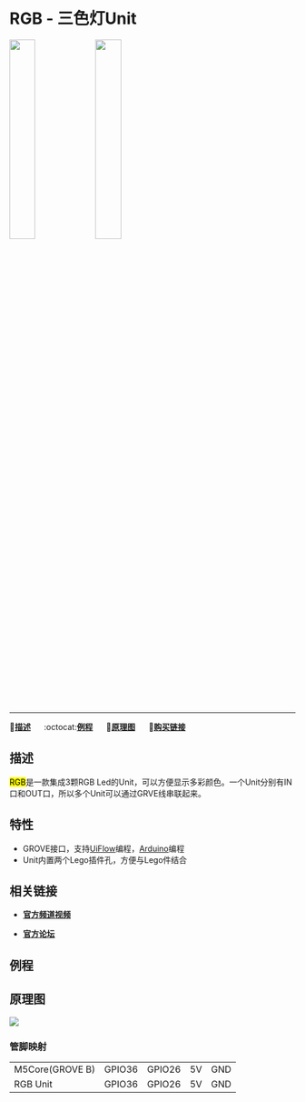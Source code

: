 # RGB - 三色灯Unit

<img src="assets/img/product_pics/units/M5GO_Unit_rgb.png" width="30%" height="30%"><img src="assets/img/product_pics/units/unit_rgb_grove_b.png" width="30%" height="30%">

***

:memo:**[描述](#描述)**&nbsp;&nbsp;&nbsp;&nbsp;&nbsp;&nbsp;:octocat:**[例程](#例程)**&nbsp;&nbsp;&nbsp;&nbsp;&nbsp;&nbsp;:electric_plug:**[原理图](#原理图)**&nbsp;&nbsp;&nbsp;&nbsp;&nbsp;&nbsp;🛒**[购买链接](https://item.taobao.com/item.htm?spm=a1z10.3-c.w4002-1172588106.78.159c425eoqBTTY&id=578321806638)**

## 描述

<mark>RGB</mark>是一款集成3颗RGB Led的Unit，可以方便显示多彩颜色。一个Unit分别有IN口和OUT口，所以多个Unit可以通过GRVE线串联起来。

## 特性

-  GROVE接口，支持[UiFlow](http://flow.m5stack.com)编程，[Arduino](http://www.arduino.cc)编程
-  Unit内置两个Lego插件孔，方便与Lego件结合

## 相关链接

- **[官方频道视频](https://i.youku.com/i/UNjE1ODA2MzE0OA==?spm=a2hzp.8253869.0.0)**

- **[官方论坛](http://forum.m5stack.com/)**

## 例程

<!-- ### 1. Arduino IDE

```c++
DHT12 dht12; //new a object
Adafruit_BMP280 bme;

float tmp = dht12.readTemperature();//temperature
float hum = dht12.readHumidity();//humidity
float pressure = bme.readPressure();//pressure
```

具体例程请点击[这里](https://github.com/m5stack/M5-ProductExampleCodes/tree/master/Units/RGB/Arduino)。

### 2. UIFlow

<img src="assets/img/product_pics/units/unit_example/example_unit_rgb_01.png" width="30%" height="30%"> <img src="assets/img/product_pics/units/unit_example/example_unit_rgb_02.png" width="55%" height="55%">

具体例程请点击[这里](https://github.com/m5stack/M5-ProductExampleCodes/tree/master/Units/RGB/UIFlow)。 -->

## 原理图

<img src="assets/img/product_pics/units/rgb_sch.JPG">

### 管脚映射

<table>
 <tr><td>M5Core(GROVE B)</td><td>GPIO36</td><td>GPIO26</td><td>5V</td><td>GND</td></tr>
 <tr><td>RGB Unit</td><td>GPIO36</td><td>GPIO26</td><td>5V</td><td>GND</td></tr>
</table>